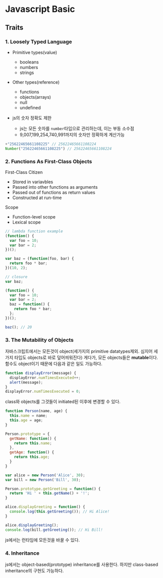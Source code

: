 # Javascript Basic

## Traits

### 1. Loosely Typed Language

- Primitive types(value)
  - booleans
  - numbers
  - strings
- Other types(reference)
  - functions
  - objects(arrays)
  - null
  - undefined

- js의 숫자 정확도 제한
  - js는 모든 숫자를 `number`타입으로 관리하는데, 이는 부동 소수점
  - 9,007,199,254,740,991까지의 숫자만 정확하게 계산가능

```js
+"25622465661108225" // 25622465661108224
Number("25622465661108225") // 25622465661108224
```


### 2. Functions As First-Class Objects

First-Class Citizen

- Stored in variavbles
- Passed into other functions as arguments
- Passed out of functions as return values
- Constructed at run-time

Scope

- Function-level scope
- Lexical scope

```js
// lambda function example
(function() {
  var foo = 10;
  var bar = 2;
})();

var baz = (function(foo, bar) {
  return foo * bar;
})(10, 2);

// closure
var baz;

(function() {
  var foo = 10;
  var bar = 2;
  baz = function() {
    return foo * bar;
  };
})();

baz(); // 20
```

### 3. The Mutability of Objects

자바스크립트에서는 모든것이 object(세가지의 primitive datatypes제외. 심지어 세가지 타입도 objects로 바로 덮어씌워진다) 게다가, 모든 objects들은 **mutable**이다. 함수도 object이기 때문에 다음과 같은 일도 가능하다.

```js
function displayError(message) {
  displayError.numTimesExecuted++;
  alert(message);
}
displayError.numTimesExecuted = 0;
```

class와 objects를 그것들이 initiated된 이후에 변경할 수 있다.

```js
function Person(name, age) {
  this.name = name;
  this.age = age;
}

Person.prototype = {
  getName: function() {
    return this.name;
  },
  getAge: function() {
    return this.age;
  }
}

var alice = new Person('Alice', 30);
var bill = new Person('Bill', 30);

Person.prototype.getGreeting = function() {
  return 'Hi ' + this.getName() + '!';
}

alice.displayGreeting = function() {
  console.log(this.getGreeting()); // Hi Alice!
}

alice.displayGreeting();
console.log(bill.getGreeting()); // Hi Bill!
```

js에서는 런타임에 모든것을 바꿀 수 있다.

### 4. Inheritance

js에서는 object-based(prototype) inheritance를 사용한다. 하지만 class-based inheritance의 구현도 가능하다.
